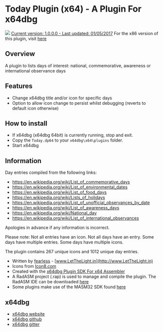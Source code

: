 # Today Plugin (x64) - A Plugin For x64dbg

![](https://github.com/mrfearless/Today-Plugin-x64/blob/master/images/today.png) [Current version: 1.0.0.0 - Last updated: 01/05/2017](https://github.com/mrfearless/Today-Plugin-x64/releases/latest) For the x86 version of this plugin, visit [here](https://github.com/mrfearless/Today-Plugin-x86)

## Overview

A plugin to lists days of interest: national, commemorative, awareness or international observance days

## Features

* Change x64dbg title and/or icon for specific days
* Option to allow icon change to persist whilst debugging (reverts to default icon otherwise)

## How to install

* If x64dbg (x64dbg 64bit) is currently running, stop and exit.
* Copy the `Today.dp64` to your `x64dbg\x64\plugins` folder.
* Start x64dbg

## Information

Day entries compiled from the following links:

* https://en.wikipedia.org/wiki/List_of_commemorative_days
* https://en.wikipedia.org/wiki/List_of_environmental_dates
* https://en.wikipedia.org/wiki/List_of_food_days
* https://en.wikipedia.org/wiki/Lists_of_holidays
* https://en.wikipedia.org/wiki/List_of_unofficial_observances_by_date
* https://en.wikipedia.org/wiki/List_of_awareness_days
* https://en.wikipedia.org/wiki/National_day
* https://en.wikipedia.org/wiki/List_of_international_observances

Apologies in advance if any information is incorrect.

Please note: Not all entries have an icon. Not all days have an entry. Some days have multiple entries. Some days have multiple icons.

The plugin contains 267 unique icons and 1012 unique day entries.

* Written by [fearless](https://github.com/mrfearless)  - [www.LetTheLight.in](http://www.LetTheLight.in)
* Icons from [Icon8.com](www.icons8.com)
* Created with the [x64dbg Plugin SDK For x64 Assembler](https://github.com/mrfearless/x64dbg-Plugin-SDK-For-x64-Assembler)
* A RadASM project (.rap) is used to manage and compile the plugin. The RadASM IDE can be downloaded [here](http://www.softpedia.com/get/Programming/File-Editors/RadASM.shtml)
* Some plugins make use of the MASM32 SDK found [here](http://www.masm32.com/masmdl.htm)

## x64dbg
* [x64dbg website](http://x64dbg.com)
* [x64dbg github](https://github.com/x64dbg/x64dbg)
* [x64dbg gitter](https://gitter.im/x64dbg/x64dbg)